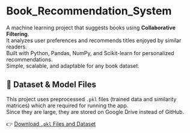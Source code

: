 # Book_Recommendation_System


A machine learning project that suggests books using **Collaborative Filtering**.  
It analyzes user preferences and recommends titles enjoyed by similar readers.  
Built with Python, Pandas, NumPy, and Scikit-learn for personalized recommendations.  
Simple, scalable, and adaptable for any book dataset.  

## 🔗 Dataset & Model Files

This project uses preprocessed `.pkl` files (trained data and similarity matrices) which are required for running the app.  
Since they are large, they are stored on Google Drive instead of GitHub.  

👉 [Download `.pkl` Files and Dataset](https://drive.google.com/drive/folders/124rSQZHr9NfXagBqX8xPCKV5UZX8bD-5?usp=sharing)
